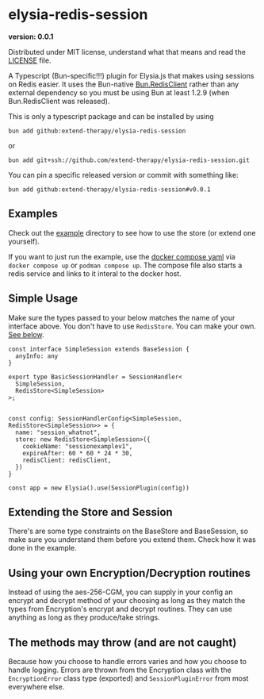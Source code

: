 # elysia-redis-session

**version: 0.0.1**

Distributed under MIT license, understand what that means and read the [LICENSE](/LICENSE) file.

A Typescript (Bun-specific!!!) plugin for Elysia.js that makes using sessions on Redis easier. It uses the Bun-native [Bun.RedisClient](https://bun.sh/docs/api/redis) rather than any external dependency so you must be using Bun at least 1.2.9 (when Bun.RedisClient was released).

This is only a typescript package and can be installed by using

`bun add github:extend-therapy/elysia-redis-session`

or 

`bun add git+ssh://github.com/extend-therapy/elysia-redis-session.git`

You can pin a specific released version or commit with something like:

`bun add github:extend-therapy/elysia-redis-session#v0.0.1`

## Examples
Check out the [example](/example) directory to see how to use the store (or extend one yourself).

If you want to just run the example, use the [docker compose yaml](/docker-compose.yml) via `docker compose up` or `podman compose up`. The compose file also starts a redis service and links to it interal to the docker host.

## Simple Usage
Make sure the types passed to your  below matches the name of your interface above. You don't have to use `RedisStore`. You can make your own. [See below](#extending-the-store-and-session). 

```{typescript}
const interface SimpleSession extends BaseSession {
  anyInfo: any
}

export type BasicSessionHandler = SessionHandler<
  SimpleSession,
  RedisStore<SimpleSession>
>;


const config: SessionHandlerConfig<SimpleSession, RedisStore<SimpleSession>> = {
  name: "session_whatnot",
  store: new RedisStore<SimpleSession>({
    cookieName: "sessionexamplev1",
    expireAfter: 60 * 60 * 24 * 30,
    redisClient: redisClient,
  })
}

const app = new Elysia().use(SessionPlugin(config))

```


## Extending the Store and Session

There's are some type constraints on the BaseStore and BaseSession, so make sure you understand them before you extend them. Check how it was done in the example.


## Using your own Encryption/Decryption routines

Instead of using the aes-256-CGM, you can supply in your config an encrypt and decrypt method of your choosing as long as they match the types from Encryption's encrypt and decrypt routines. They can use anything as long as they produce/take strings.


## The methods may throw (and are not caught)

Because how you choose to handle errors varies and how you choose to handle logging. Errors are thrown from the Encryption class with the `EncryptionError` class type (exported) and `SessionPluginError` from most everywhere else.
